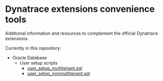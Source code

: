 # Dynatrace extensions convenience tools
Additional information and resources to complement the official Dynatrace extensions.

Currently in this repository:
* Oracle Database
    * User setup scripts
        * [user_setup_multitenant.sql](https://github.com/dynatrace-extensions/convenience-scripts/blob/main/oracle-db/user-setup/user_setup_multitenant.sql)
        * [user_setup_nonmultitenant.sql](https://github.com/dynatrace-extensions/convenience-scripts/blob/main/oracle-db/user-setup/user_setup_nonmultitenant.sql)